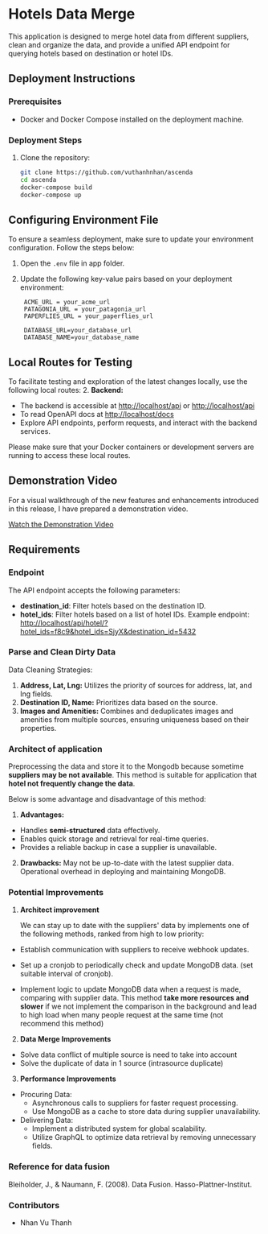 # Hotels Data Merge
This application is designed to merge hotel data from different suppliers, clean and organize the data, and provide a unified API endpoint for querying hotels based on destination or hotel IDs.

## Deployment Instructions

### Prerequisites

- Docker and Docker Compose installed on the deployment machine.

### Deployment Steps

1. Clone the repository:

   ```bash
   git clone https://github.com/vuthanhnhan/ascenda
   cd ascenda
   docker-compose build
   docker-compose up

## Configuring Environment File

To ensure a seamless deployment, make sure to update your environment configuration. Follow the steps below:

1. Open the `.env` file in app folder.
2. Update the following key-value pairs based on your deployment environment:

   ```env
    ACME_URL = your_acme_url
    PATAGONIA_URL = your_patagonia_url
    PAPERFLIES_URL = your_paperflies_url

    DATABASE_URL=your_database_url
    DATABASE_NAME=your_database_name

## Local Routes for Testing

To facilitate testing and exploration of the latest changes locally, use the following local routes:
2. **Backend:**
   - The backend is accessible at [http://localhost/api](http://localhost/api) or [http://localhost/api](http://localhost/api)
   - To read OpenAPI docs at [http://localhost/docs](http://localhost/docs)
   - Explore API endpoints, perform requests, and interact with the backend services.

Please make sure that your Docker containers or development servers are running to access these local routes.

## Demonstration Video

For a visual walkthrough of the new features and enhancements introduced in this release, I have prepared a demonstration video.

[Watch the Demonstration Video](https://youtu.be/Ud7xk8Ji4Yk)

## Requirements
### Endpoint
The API endpoint accepts the following parameters:

- **destination_id**: Filter hotels based on the destination ID.
- **hotel_ids**: Filter hotels based on a list of hotel IDs.
Example endpoint: [http://localhost/api/hotel/?hotel_ids=f8c9&hotel_ids=SjyX&destination_id=5432](http://localhost/api/hotel/?hotel_ids=f8c9&hotel_ids=SjyX&destination_id=5432)

### Parse and Clean Dirty Data
Data Cleaning Strategies:

1. **Address, Lat, Lng:**
Utilizes the priority of sources for address, lat, and lng fields.
2. **Destination ID, Name:**
Prioritizes data based on the source.
3. **Images and Amenities:**
Combines and deduplicates images and amenities from multiple sources, ensuring uniqueness based on their properties.

### Architect of application
Preprocessing the data and store it to the Mongodb because sometime **suppliers may be not available**. This method is suitable for application that **hotel not frequently change the data**. 

Below is some advantage and disadvantage of this method:

1. **Advantages:**
- Handles **semi-structured** data effectively.
- Enables quick storage and retrieval for real-time queries.
- Provides a reliable backup in case a supplier is unavailable.

2. **Drawbacks:**
May not be up-to-date with the latest supplier data.
Operational overhead in deploying and maintaining MongoDB.

### Potential Improvements
1. **Architect improvement**

      We can stay up to date with the suppliers' data by implements one of the following methods, ranked from high to low priority:

- Establish communication with suppliers to receive webhook updates.

- Set up a cronjob to periodically check and update MongoDB data. (set suitable interval of cronjob).

- Implement logic to update MongoDB data when a request is made, comparing with supplier data. This method **take more resources and slower** if we not implement the comparison in the background and lead to high load when many people request at the same time (not recommend this method)



2. **Data Merge Improvements**

- Solve data conflict of multiple source is need to take into account
- Solve the duplicate of data in 1 source (intrasource duplicate)

3. **Performance Improvements**

- Procuring Data:
    - Asynchronous calls to suppliers for faster request processing.
    - Use MongoDB as a cache to store data during supplier unavailability.
- Delivering Data:
  - Implement a distributed system for global scalability.
  - Utilize GraphQL to optimize data retrieval by removing unnecessary fields.

### Reference for data fusion
Bleiholder, J., & Naumann, F. (2008). Data Fusion. Hasso-Plattner-Institut.

### Contributors

  - Nhan Vu Thanh
